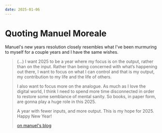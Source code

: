 ```yaml
---
date: 2025-01-06
---
```


# Quoting Manuel Moreale

Manuel's new years resolution closely resembles what I've been murmuring to myself for a couple years and I have the same wishes.

> (...)
>I want 2025 to be a year where my focus is on the output, rather than on the input. Rather than being concerned with what’s happening out there, I want to focus on what I can control and that is my output, my contribution to my life and the life of others.
>
>I also want to focus more on the analogue. As much as I love the digital world, I think I need to spend more time disconnected in order to restore some semblance of mental sanity. So books, in paper form, are gonna play a huge role in this 2025.
>
>A year with fewer inputs, and more output. This is my hope for 2025. Happy New Year!
>
> [on manuel's blog](https://manuelmoreale.com/@/page/2NeJ2uK33gUbCco5)
